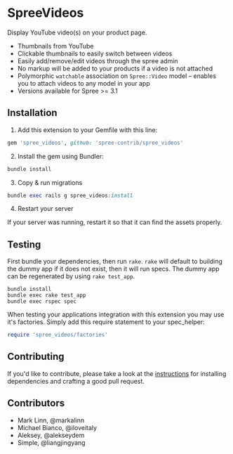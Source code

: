 SpreeVideos
===========

Display YouTube video(s) on your product page.

* Thumbnails from YouTube
* Clickable thumbnails to easily switch between videos
* Easily add/remove/edit videos through the spree admin
* No markup will be added to your products if a video is not attached
* Polymorphic `watchable` association on `Spree::Video` model – enables you to attach videos to any model in your app
* Versions available for Spree >= 3.1

## Installation

1. Add this extension to your Gemfile with this line:
  ```ruby
  gem 'spree_videos', github: 'spree-contrib/spree_videos'
  ```

2. Install the gem using Bundler:
  ```ruby
  bundle install
  ```

3. Copy & run migrations
  ```ruby
  bundle exec rails g spree_videos:install
  ```

4. Restart your server

  If your server was running, restart it so that it can find the assets properly.

## Testing

First bundle your dependencies, then run `rake`. `rake` will default to building the dummy app if it does not exist, then it will run specs. The dummy app can be regenerated by using `rake test_app`.

```shell
bundle install
bundle exec rake test_app
bundle exec rspec spec
```

When testing your applications integration with this extension you may use it's factories.
Simply add this require statement to your spec_helper:

```ruby
require 'spree_videos/factories'
```


## Contributing

If you'd like to contribute, please take a look at the
[instructions](CONTRIBUTING.md) for installing dependencies and crafting a good
pull request.

## Contributors
* Mark Linn, @markalinn
* Michael Bianco, @iloveitaly
* Aleksey, @alekseydem
* Simple, @liangjingyang
